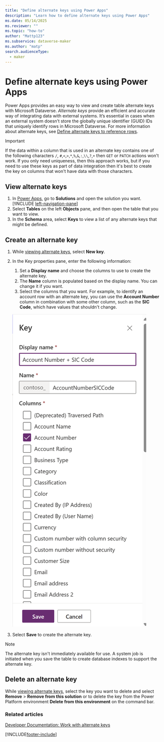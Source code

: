 ```yaml
---
title: "Define alternate keys using Power Apps"
description: "Learn how to define alternate keys using Power Apps"
ms.date: 05/14/2025
ms.reviewer: ""
ms.topic: "how-to"
author: "Mattp123"
ms.subservice: dataverse-maker
ms.author: "matp"
search.audienceType: 
  - maker
---
```

# Define alternate keys using Power Apps

Power Apps provides an easy way to view and create table alternate keys with Microsoft Dataverse. *Alternate keys* provide an efficient and accurate way of integrating data with external systems. It’s essential in cases when an external system doesn’t store the globally unique identifier (GUID) IDs that uniquely identify rows in Microsoft Dataverse. For more information about alternate keys, see [Define alternate keys to reference rows](define-alternate-keys-reference-records.md).

> [!IMPORTANT]
> If the data within a column that is used in an alternate key contains one of the following characters `/`, `#`,`<`,`>`,`*`,`%`,`&`,`:`,`\\`,`?`,`+` then `GET` or `PATCH` actions won't work. If you only need uniqueness, then this approach works, but if you need to use these keys as part of data integration then it's best to create the key on columns that won't have data with those characters.

## View alternate keys

1. In [Power Apps](https://make.powerapps.com/?utm_source=padocs&utm_medium=linkinadoc&utm_campaign=referralsfromdoc), go to **Solutions** and open the solution you want. [!INCLUDE [left-navigation-pane](../../includes/left-navigation-pane.md)]
1. Select **Tables** on the left **Objects** pane, and then open the table that you want to view.
1. In the **Schema** area, select **Keys** to view a list of any alternate keys that might be defined.

## Create an alternate key

1. While [viewing alternate keys](#view-alternate-keys), select **New key**.
1. In the Key properties pane, enter the following information: 
   1. Set a **Display name** and choose the columns to use to create the alternate key. 
   1. The **Name** column is populated based on the display name. You can change it if you want.
   1. Select the columns that you want. For example, to identify an account row with an alternate key, you can use the **Account Number** column in combination with some other column, such as the **SIC Code**, which have values that shouldn't change.

    ![Example Alternate Key Definition.](media/alternate-key-account-number-sic-code.png)

1. Select **Save** to create the alternate key.

> [!NOTE]
> The alternate key isn't immediately available for use. A system job is initiated when you save the table to create database indexes to support the alternate key.

## Delete an alternate key

While [viewing alternate keys](#view-alternate-keys), select the key you want to delete and select **Remove** > **Remove from this solution** or to delete the key from the Power Platform environment **Delete from this environment** on the command bar.

### Related articles

[Developer Documentation: Work with alternate keys](../../developer/data-platform/define-alternate-keys-entity.md)


[!INCLUDE[footer-include](../../includes/footer-banner.md)]
